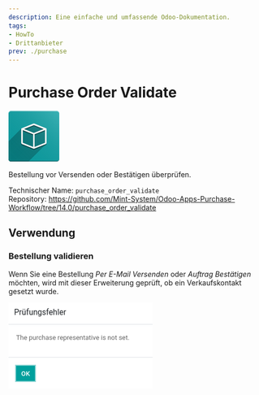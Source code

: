 ```yaml
---
description: Eine einfache und umfassende Odoo-Dokumentation.
tags:
- HowTo
- Drittanbieter
prev: ./purchase
---
```

# Purchase Order Validate
![icon_oms_box](assets/icon_oms_box.png)

Bestellung vor Versenden oder Bestätigen überprüfen.

Technischer Name: `purchase_order_validate`\
Repository: <https://github.com/Mint-System/Odoo-Apps-Purchase-Workflow/tree/14.0/purchase_order_validate>

## Verwendung

### Bestellung validieren

Wenn Sie eine Bestellung *Per E-Mail Versenden* oder *Auftrag Bestätigen* möchten, wird mit dieser Erweiterung geprüft, ob ein Verkaufskontakt gesetzt wurde.

![](assets/Purchase%20Order%20Validate%20Message.png)
